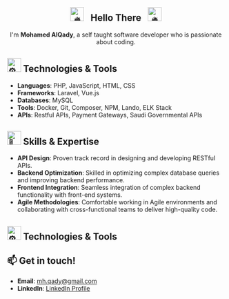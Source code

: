 ## <div align="center"> <picture><source srcset="https://fonts.gstatic.com/s/e/notoemoji/latest/1f525/512.webp" type="image/webp"><img src="https://fonts.gstatic.com/s/e/notoemoji/latest/1f525/512.gif" alt="🔥" width="32" height="32"></picture> &nbsp; Hello There &nbsp; <picture><source srcset="https://fonts.gstatic.com/s/e/notoemoji/latest/1f525/512.webp" type="image/webp"><img src="https://fonts.gstatic.com/s/e/notoemoji/latest/1f525/512.gif" alt="🔥" width="32" height="32"></picture></div>

<p align="center">I'm <b>Mohamed AlQady</b>, a self taught software developer who is passionate about coding.</p>

<h2> <picture>
  <source srcset="https://fonts.gstatic.com/s/e/notoemoji/latest/2699_fe0f/512.webp" type="image/webp">
  <img src="https://fonts.gstatic.com/s/e/notoemoji/latest/2699_fe0f/512.gif" alt="⚙" width="32" height="32">
</picture>Technologies & Tools
</h2>

- **Languages**: PHP, JavaScript, HTML, CSS
- **Frameworks**: Laravel, Vue.js
- **Databases**: MySQL
- **Tools**: Docker, Git, Composer, NPM, Lando, ELK Stack
- **APIs**: Restful APIs, Payment Gateways, Saudi Governmental APIs

<h2>
  <picture>
  <source srcset="https://fonts.gstatic.com/s/e/notoemoji/latest/1f916/512.webp" type="image/webp">
  <img src="https://fonts.gstatic.com/s/e/notoemoji/latest/1f916/512.gif" alt="🤖" width="32" height="32">
</picture> Skills & Expertise
</h2>

- **API Design**: Proven track record in designing and developing RESTful APIs.
- **Backend Optimization**: Skilled in optimizing complex database queries and improving backend performance.
- **Frontend Integration**: Seamless integration of complex backend functionality with front-end systems.
- **Agile Methodologies**: Comfortable working in Agile environments and collaborating with cross-functional teams to deliver high-quality code.

<h2> <picture>
  <source srcset="https://fonts.gstatic.com/s/e/notoemoji/latest/2699_fe0f/512.webp" type="image/webp">
  <img src="https://fonts.gstatic.com/s/e/notoemoji/latest/2699_fe0f/512.gif" alt="⚙" width="32" height="32">
</picture>Technologies & Tools
</h2>

## 📫 Get in touch!
- **Email**: mh.qady@gmail.com
- **LinkedIn**: [LinkedIn Profile](https://www.linkedin.com/in/mh-qady/)
